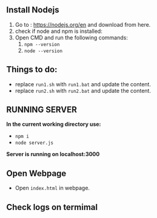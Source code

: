 ## Install Nodejs

1. Go to : https://nodejs.org/en and download from here.
2. check if node and npm is installed:
3. Open CMD and run the following commands:
   1. `npm --version`
   2. `node --version`

## Things to do:

- replace `run1.sh` with `run1.bat` and update the content.
- replace `run2.sh` with `run2.bat` and update the content.

## RUNNING SERVER

**In the current working directory use:**

- `npm i`
- `node server.js`

**Server is running on localhost:3000**

## Open Webpage

- Open `index.html` in webpage.

## Check logs on termimal
